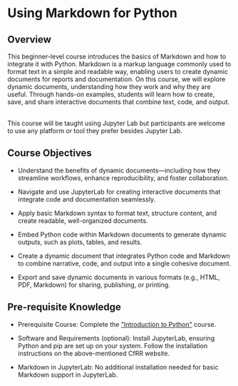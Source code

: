 # Using Markdown for Python

## Overview 

This beginner-level course introduces the basics of Markdown and how to integrate it with Python. Markdown is a markup language commonly used to format text in a simple and readable way, enabling users to create dynamic documents for reports and documentation. On this course, we will explore dynamic documents, understanding how they work and why they are useful. Through hands-on examples, students will learn how to create, save, and share interactive documents that combine text, code, and output.   

This course will be taught using Jupyter Lab but participants are welcome to use any platform or tool they prefer besides Jupyter Lab.  

## Course Objectives
- Understand the benefits of dynamic documents—including how they streamline workflows, enhance reproducibility, and foster collaboration. 

- Navigate and use JupyterLab for creating interactive documents that integrate code and documentation seamlessly. 

- Apply basic Markdown syntax to format text, structure content, and create readable, well-organized documents. 

- Embed Python code within Markdown documents to generate dynamic outputs, such as plots, tables, and results. 

- Create a dynamic document that integrates Python code and Markdown to combine narrative, code, and output into a single cohesive document. 

- Export and save dynamic documents in various formats (e.g., HTML, PDF, Markdown) for sharing, publishing, or printing. 

## Pre-requisite Knowledge

- Prerequisite Course: Complete the ["Introduction to Python"](https://coding-for-reproducible-research.github.io/CfRR_Courses/programme_information/intro_to_python.html) course.  

- Software and Requirements (optional): Install JupyterLab, ensuring Python and pip are set up on your system. Follow the installation instructions on the above-mentioned CfRR website. 

- Markdown in JupyterLab: No additional installation needed for basic Markdown support in JupyterLab. 
